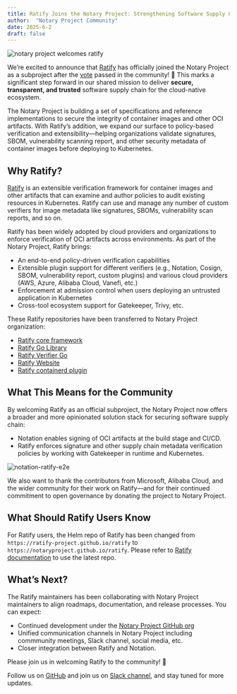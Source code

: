 ```yaml
---
title: Ratify Joins the Notary Project: Strengthening Software Supply Chain Security Together!
author:  "Notary Project Community"
date: 2025-6-2
draft: false
---
```


![notary project welcomes ratify](/notation-ratify.svg)

We’re excited to announce that [Ratify](https://ratify.dev/) has officially joined the Notary Project as a subproject after the [vote](https://github.com/notaryproject/.github/issues/81) passed in the community! 🎉 This marks a significant step forward in our shared mission to deliver **secure, transparent, and trusted** software supply chain for the cloud-native ecosystem.

The Notary Project is building a set of specifications and reference implementations to secure the integrity of container images and other OCI artifacts. With Ratify’s addition, we expand our surface to policy-based verification and extensibility—helping organizations validate signatures, SBOM, vulnerability scanning report, and other security metadata of container images before deploying to Kubernetes.

## Why Ratify?

[Ratify](https://ratify.dev/) is an extensible verification framework for container images and other artifacts that can examine and author policies to audit existing resources in Kubernetes. Ratify can use and manage any number of custom verifiers for image metadata like signatures, SBOMs, vulnerability scan reports, and so on.

Ratify has been widely adopted by cloud providers and organizations to enforce verification of OCI artifacts across environments. As part of the Notary Project, Ratify brings:

* An end-to-end policy-driven verification capabilities
* Extensible plugin support for different verifiers (e.g., Notation, Cosign, SBOM, vulnerability report, custom plugins) and various cloud providers (AWS, Azure, Alibaba Cloud, Vanefi, etc.)
* Enforcement at admission control when users deploying an untrusted application in Kubernetes 
* Cross-tool ecosystem support for Gatekeeper, Trivy, etc.

These Ratify repositories have been transferred to Notary Project organization:

- [Ratify core framework](https://github.com/notaryproject/ratify)
- [Ratify Go Library](https://github.com/notaryproject/ratify-go)
- [Ratify Verifier Go](https://github.com/notaryproject/ratify-verifier-go)
- [Ratify Website](https://github.com/notaryproject/ratify-web)
- [Ratify containerd plugin](https://github.com/notaryproject/ratify-containerd)

## What This Means for the Community

By welcoming Ratify as an official subproject, the Notary Project now offers a broader and more opinionated solution stack for securing software supply chain:

- Notation enables signing of OCI artifacts at the build stage and CI/CD.
- Ratify enforces signature and other supply chain metadata verification policies by working with Gatekeeper in runtime and Kubernetes.

![notation-ratify-e2e](/notation-ratify-e2e.png)

We also want to thank the contributors from Microsoft, Alibaba Cloud, and the wider community for their work on Ratify—and for their continued commitment to open governance by donating the project to Notary Project.

## What Should Ratify Users Know

For Ratify users, the Helm repo of Ratify has been changed from `https://ratify-project.github.io/ratify` to `https://notaryproject.github.io/ratify`. Please refer to [Ratify documentation](https://ratify.dev/docs/quick-start) to use the latest repo.

## What’s Next?

The Ratify maintainers has been collaborating with Notary Project maintainers to align roadmaps, documentation, and release processes. You can expect:

* Continued development under the [Notary Project GitHub org](https://github.com/notaryproject)
* Unified communication channels in Notary Project including commmunity meetings, Slack channel, social media, etc.
* Closer integration between Ratify and Notation. 

Please join us in welcoming Ratify to the community! 🙌

Follow us on [GitHub](https://github.com/notaryproject) and join us on [Slack channel](https://cloud-native.slack.com/archives/CQUH8U287), and stay tuned for more updates.
